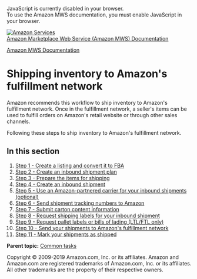 <div id="MWSDX_noscript">

JavaScript is currently disabled in your browser.  
To use the Amazon MWS documentation, you must enable JavaScript in your
browser.

</div>

<div id="MWSDX_divtop">

[![Amazon
Services](https://images-na.ssl-images-amazon.com/images/G/08/mwsportal/fr_FR/amazonservices.gif
"Amazon Services")](http://services.amazon.fr)  
<span id="MWSDX_titlebar">[Amazon Marketplace Web Service (Amazon MWS)
Documentation](https://developer.amazonservices.fr/gp/mws/docs.html)</span>

</div>

<div id="MWSDX_divbottom">

<div id="MWSDX_divleft">

<div id="MWSDX_toc">

</div>

</div>

<div id="MWSDX_divright">

<div id="MWSDX_content">

<span id="MWSDX_breadcrumbs">[Amazon MWS
Documentation](https://developer.amazonservices.fr/gp/mws/docs.html)</span>

<div id="FBAGuide_InventoryToAFN" class="nested0">

# Shipping inventory to <span class="ph">Amazon's fulfillment network</span>

<div class="body">

Amazon recommends this workflow to ship inventory to
<span class="ph">Amazon's fulfillment network</span>. Once in the
fulfillment network, a seller's items can be used to fulfill orders on
Amazon's retail website or through other sales channels.

Following these steps to ship inventory to <span class="ph">Amazon's
fulfillment network</span>.

</div>

<div class="related-links">

## In this section

1.  [Step 1 - Create a listing and convert it to
    FBA](../fba_guide/FBAGuide_CreateListing.md)  
2.  [Step 2 - Create an inbound shipment
    plan](../fba_guide/FBAGuide_CreateInShipPlan.md)  
3.  [Step 3 - Prepare the items for
    shipping](../fba_guide/FBAGuide_PrepareItems.md)  
4.  [Step 4 - Create an inbound
    shipment](../fba_guide/FBAGuide_CreateInShip.md)  
5.  [Step 5 - Use an Amazon-partnered carrier for your inbound shipments
    (optional)](../fba_guide/FBAGuide_UseAmazonCarrierToShip.md)  
6.  [Step 6 - Send shipment tracking numbers to
    Amazon](../fba_guide/FBAGuide_SendShipTrackNumbers.md)  
7.  [Step 7 - Submit carton content
    information](../fba_guide/FBAGuide_SubmitCartonContentsFeed.md)  
8.  [Step 8 - Request shipping labels for your inbound
    shipment](../fba_guide/FBAGuide_RequestTransportDocs.md)  
9.  [Step 9 - Request pallet labels or bills of lading (LTL/FTL
    only)](../fba_guide/FBAGuide_RequestPalletLabelsOrBOL.md)  
10. [Step 10 - Send your shipments to Amazon's fulfillment
    network](../fba_guide/FBAGuide_SendShipmentsToAFN.md)  
11. [Step 11 - Mark your shipments as
    shipped](../fba_guide/FBAGuide_MarkShipmentShipped.md)  

<div class="familylinks">

<div class="parentlink">

**Parent topic:** [Common tasks](../fba_guide/FBAGuide_CommonTasks.md)

</div>

</div>

</div>

</div>

<div id="MWSDX_footer">

Copyright © 2009-2019 Amazon.com, Inc. or its affiliates. Amazon and
Amazon.com are registered trademarks of Amazon.com, Inc. or its
affiliates. All other trademarks are the property of their respective
owners.

</div>

</div>

</div>

<div style="clear: both;">

</div>

</div>
